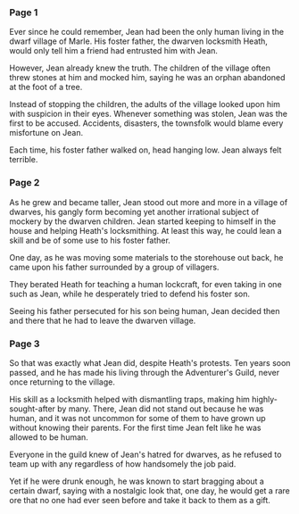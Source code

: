 ### Page 1

Ever since he could remember, Jean had been the only human living in the dwarf village of Marle. His foster father, the dwarven locksmith Heath, would only tell him a friend had entrusted him with Jean.

However, Jean already knew the truth. The children of the village often threw stones at him and mocked him, saying he was an orphan abandoned at the foot of a tree.

Instead of stopping the children, the adults of the village looked upon him with suspicion in their eyes. Whenever something was stolen, Jean was the first to be accused. Accidents, disasters, the townsfolk would blame every misfortune on Jean.

Each time, his foster father walked on, head hanging low. Jean always felt terrible.

### Page 2

As he grew and became taller, Jean stood out more and more in a village of dwarves, his gangly form becoming yet another irrational subject of mockery by the dwarven children. Jean started keeping to himself in the house and helping Heath's locksmithing. At least this way, he could lean a skill and be of some use to his foster father.

One day, as he was moving some materials to the storehouse out back, he came upon his father surrounded by a group of villagers.

They berated Heath for teaching a human lockcraft, for even taking in one such as Jean, while he desperately tried to defend his foster son.

Seeing his father persecuted for his son being human, Jean decided then and there that he had to leave the dwarven village.

### Page 3

So that was exactly what Jean did, despite Heath's protests. Ten years soon passed, and he has made his living through the Adventurer's Guild, never once returning to the village.

His skill as a locksmith helped with dismantling traps, making him highly-sought-after by many. There, Jean did not stand out because he was human, and it was not uncommon for some of them to have grown up without knowing their parents. For the first time Jean felt like he was allowed to be human.

Everyone in the guild knew of Jean's hatred for dwarves, as he refused to team up with any regardless of how handsomely the job paid.

Yet if he were drunk enough, he was known to start bragging about a certain dwarf, saying with a nostalgic look that, one day, he would get a rare ore that no one had ever seen before and take it back to them as a gift.